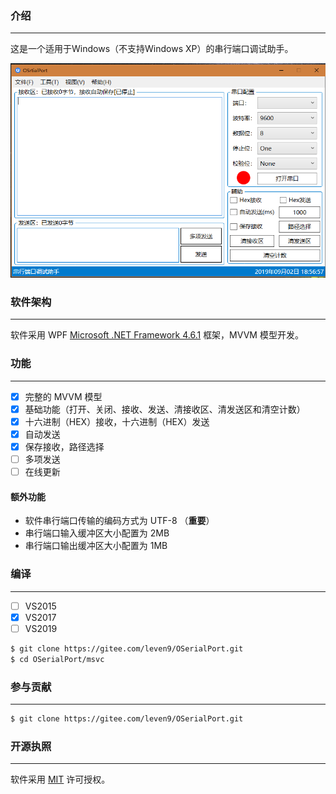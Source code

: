 ### 介绍
---------------------
这是一个适用于Windows（不支持Windows XP）的串行端口调试助手。

![OSerialPort](Docs/images/OserialPort.PNG)

### 软件架构
---------------------
软件采用 WPF [Microsoft .NET Framework 4.6.1](https://www.microsoft.com/zh-CN/download/details.aspx?id=49982) 框架，MVVM 模型开发。

### 功能
---------------------
- [X] 完整的 MVVM 模型
- [X] 基础功能（打开、关闭、接收、发送、清接收区、清发送区和清空计数）
- [X] 十六进制（HEX）接收，十六进制（HEX）发送
- [X] 自动发送
- [X] 保存接收，路径选择
- [ ] 多项发送
- [ ] 在线更新

####  额外功能

* 软件串行端口传输的编码方式为 UTF-8 （**重要**）
* 串行端口输入缓冲区大小配置为 2MB
* 串行端口输出缓冲区大小配置为 1MB

### 编译
--------------------
- [ ] VS2015
- [X] VS2017
- [ ] VS2019

```bash
$ git clone https://gitee.com/leven9/OSerialPort.git
$ cd OSerialPort/msvc
```

### 参与贡献
--------------------
```bash
$ git clone https://gitee.com/leven9/OSerialPort.git
```

### 开源执照
---------------------
软件采用 [MIT](https://gitee.com/leven9/OSerialPort/blob/master/LICENSE) 许可授权。